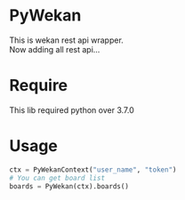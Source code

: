 # PyWekan

This is wekan rest api wrapper.  
Now adding all rest api...

# Require
This lib required python over 3.7.0

# Usage
```python
ctx = PyWekanContext("user_name", "token")
# You can get board list
boards = PyWekan(ctx).boards()
```


